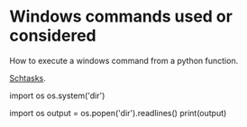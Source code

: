 # Windows commands used or considered

How to execute a windows command from a python function.

[Schtasks](<https://learn.microsoft.com/en-us/windows/win32/taskschd/schtasks>).



import os
os.system('dir')


import os
output = os.popen('dir').readlines()
print(output)

